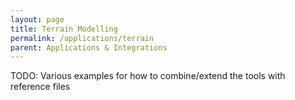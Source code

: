 ```yaml
---
layout: page
title: Terrain Modelling
permalink: /applications/terrain
parent: Applications & Integrations
---
```


TODO: Various examples for how to combine/extend the tools with reference files
